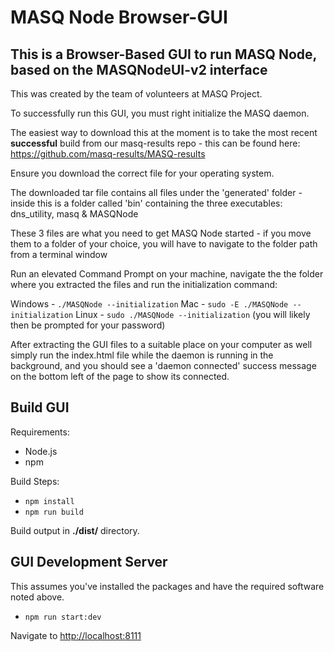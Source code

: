 # MASQ Node Browser-GUI
## This is a Browser-Based GUI to run MASQ Node, based on the MASQNodeUI-v2 interface 

This was created by the team of volunteers at MASQ Project.

To successfully run this GUI, you must right initialize the MASQ daemon.

The easiest way to download this at the moment is to take the most recent **successful** build from our masq-results repo - this can be found here:
https://github.com/masq-results/MASQ-results

Ensure you download the correct file for your operating system.

The downloaded tar file contains all files under the 'generated' folder - inside this is a folder called 'bin' containing the three executables:
dns_utility, masq & MASQNode

These 3 files are what you need to get MASQ Node started - if you move them to a folder of your choice, you will have to navigate to the folder path from a terminal window

Run an elevated Command Prompt on your machine, navigate the the folder where you extracted the files and run the initialization command:

Windows - `./MASQNode --initialization`
Mac - `sudo -E ./MASQNode --initialization`
Linux - `sudo ./MASQNode --initialization` (you will likely then be prompted for your password)

After extracting the GUI files to a suitable place on your computer as well simply run the index.html file while the daemon is running in the background, and you should see a 'daemon connected' success message on the bottom left of the page to show its connected. 

## Build GUI

Requirements:
* Node.js
* npm

Build Steps:
* ```npm install```
* ```npm run build```

Build output in **./dist/** directory.

## GUI Development Server
This assumes you've installed the packages and have the required software noted above.
* ```npm run start:dev```

Navigate to [http://localhost:8111](http://localhost:8111)

